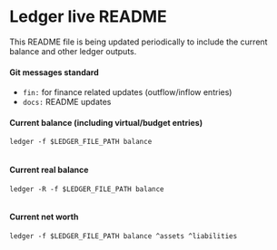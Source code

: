 # Ledger live README

This README file is being updated periodically to include the current balance and other ledger outputs.

#### Git messages standard

-   `fin:` for finance related updates (outflow/inflow entries)
-   `docs:` README updates

#### Current balance (including virtual/budget entries)

`ledger -f $LEDGER_FILE_PATH balance`

```

```

#### Current real balance

`ledger -R -f $LEDGER_FILE_PATH balance`

```

```

#### Current net worth

`ledger -f $LEDGER_FILE_PATH balance ^assets ^liabilities`

```

```
